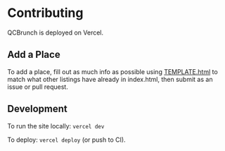 # Contributing

QCBrunch is deployed on Vercel.

## Add a Place

To add a place, fill out as much info as possible using [TEMPLATE.html](https://github.com/tedmiston/qcbrunch/blob/master/TEMPLATE.html) to match what other listings have already in index.html, then submit as an issue or pull request.

## Development

To run the site locally: `vercel dev`

To deploy: `vercel deploy` (or push to CI).
